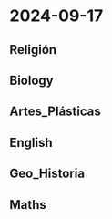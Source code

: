 # 2024-09-17 <!-- markmap: foldAll -->

## Religión

## Biology

## Artes_Plásticas

## English

## Geo_Historia

## Maths

